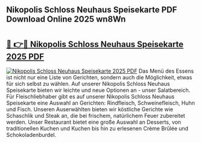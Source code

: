 ## Nikopolis Schloss Neuhaus Speisekarte PDF Download Online 2025 wn8Wn

# <h2><a href="http://gc8mhb.nevu.top/?p=Nikopolis+Schloss+Neuhaus+Speisekarte">🔗 👉🔴 Nikopolis Schloss Neuhaus Speisekarte 2025 PDF</a></h2>

[![Nikopolis Schloss Neuhaus Speisekarte 2025 PDF](https://i.imgur.com/dBaPXMq.png)](http://gc8mhb.nevu.top/?p=Nikopolis+Schloss+Neuhaus+Speisekarte)
Das Menü des Essens ist nicht nur eine Liste von Gerichten, sondern auch die Möglichkeit, etwas für sich selbst zu wählen. Auf unserer Nikopolis Schloss Neuhaus Speisekarte bieten wir leichte und neue Optionen an - unser Salatbereich. Für Fleischliebhaber gibt es auf unserer Nikopolis Schloss Neuhaus Speisekarte eine Auswahl an Gerichten: Rindfleisch, Schweinefleisch, Huhn und Fisch. Unseren Auserwählten bieten wir köstliche Gerichte wie Schaschlik und Steak an, die bei frischem, natürlichem Feuer zubereitet werden. Unser Restaurant bietet eine große Auswahl an Desserts, von traditionellen Kuchen und Kuchen bis hin zu erlesenen Crème Brûlée und Schokoladenburdel.

